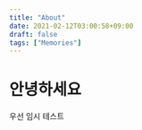```yaml
---
title: "About"
date: 2021-02-12T03:00:58+09:00
draft: false
tags: ["Memories"]
---
```


# 안녕하세요
우선 임시 테스트